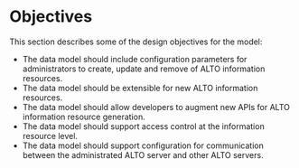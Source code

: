 # Objectives

This section describes some of the design objectives for the model:

- The data model should include configuration parameters for administrators to
  create, update and remove of ALTO information resources.
- The data model should be extensible for new ALTO information resources.
- The data model should allow developers to augment new APIs for ALTO
  information resource generation.
- The data model should support access control at the information resource level.
- The data model should support configuration for communication between the
  administrated ALTO server and other ALTO servers.

<!-- End of sections -->